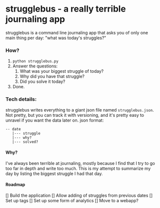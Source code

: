 # strugglebus - a really terrible journaling app
strugglebus is a command line journaling app that asks you of only one main thing per day: "what was today's struggles?" 

### How?
1. `python strugglebus.py`
2. Answer the questions:
    1. What was your biggest struggle of today?
    2. Why did you have that struggle?
    3. Did you solve it today?
3. Done.

### Tech details: 
strugglebus writes everything to a giant json file named `strugglebus.json`. Not pretty, but you can track it with versioning, and it's pretty easy to unravel if you want the data later on. 
json format:
    
    -- date
       |--- struggle
       |--- why?
       |--- solved?

#### Why?
I've always been terrible at journaling, mostly because I find that I try to go too far in depth and write too much. This is my attempt to summarize my day by listing the biggest struggle I had that day. 

#### Roadmap
[] Build the application
[] Allow adding of struggles from previous dates
[] Set up tags
[] Set up some form of analytics
[] Move to a webapp? 